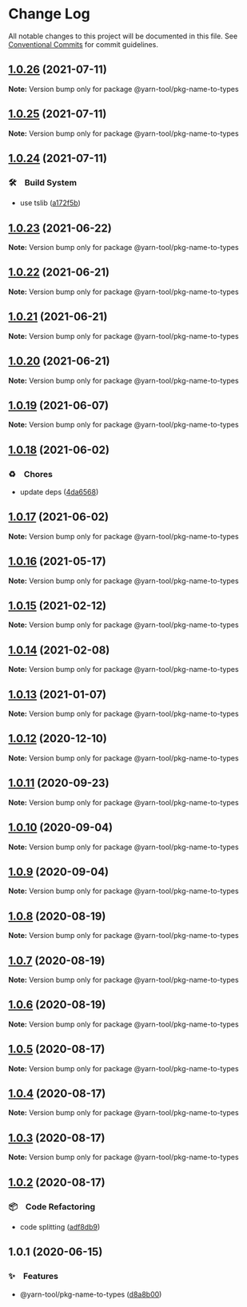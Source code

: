 # Change Log

All notable changes to this project will be documented in this file.
See [Conventional Commits](https://conventionalcommits.org) for commit guidelines.

## [1.0.26](https://github.com/bluelovers/ws-yarn-workspaces/compare/@yarn-tool/pkg-name-to-types@1.0.25...@yarn-tool/pkg-name-to-types@1.0.26) (2021-07-11)

**Note:** Version bump only for package @yarn-tool/pkg-name-to-types





## [1.0.25](https://github.com/bluelovers/ws-yarn-workspaces/compare/@yarn-tool/pkg-name-to-types@1.0.24...@yarn-tool/pkg-name-to-types@1.0.25) (2021-07-11)

**Note:** Version bump only for package @yarn-tool/pkg-name-to-types





## [1.0.24](https://github.com/bluelovers/ws-yarn-workspaces/compare/@yarn-tool/pkg-name-to-types@1.0.23...@yarn-tool/pkg-name-to-types@1.0.24) (2021-07-11)


### 🛠　Build System

* use tslib ([a172f5b](https://github.com/bluelovers/ws-yarn-workspaces/commit/a172f5b85b6b74256ebc8707435e0756adfd533a))





## [1.0.23](https://github.com/bluelovers/ws-yarn-workspaces/compare/@yarn-tool/pkg-name-to-types@1.0.22...@yarn-tool/pkg-name-to-types@1.0.23) (2021-06-22)

**Note:** Version bump only for package @yarn-tool/pkg-name-to-types





## [1.0.22](https://github.com/bluelovers/ws-yarn-workspaces/compare/@yarn-tool/pkg-name-to-types@1.0.21...@yarn-tool/pkg-name-to-types@1.0.22) (2021-06-21)

**Note:** Version bump only for package @yarn-tool/pkg-name-to-types





## [1.0.21](https://github.com/bluelovers/ws-yarn-workspaces/compare/@yarn-tool/pkg-name-to-types@1.0.20...@yarn-tool/pkg-name-to-types@1.0.21) (2021-06-21)

**Note:** Version bump only for package @yarn-tool/pkg-name-to-types





## [1.0.20](https://github.com/bluelovers/ws-yarn-workspaces/compare/@yarn-tool/pkg-name-to-types@1.0.19...@yarn-tool/pkg-name-to-types@1.0.20) (2021-06-21)

**Note:** Version bump only for package @yarn-tool/pkg-name-to-types





## [1.0.19](https://github.com/bluelovers/ws-yarn-workspaces/compare/@yarn-tool/pkg-name-to-types@1.0.18...@yarn-tool/pkg-name-to-types@1.0.19) (2021-06-07)

**Note:** Version bump only for package @yarn-tool/pkg-name-to-types





## [1.0.18](https://github.com/bluelovers/ws-yarn-workspaces/compare/@yarn-tool/pkg-name-to-types@1.0.17...@yarn-tool/pkg-name-to-types@1.0.18) (2021-06-02)


### ♻️　Chores

* update deps ([4da6568](https://github.com/bluelovers/ws-yarn-workspaces/commit/4da65683a914d70a296533568d412df3f9a90e93))





## [1.0.17](https://github.com/bluelovers/ws-yarn-workspaces/compare/@yarn-tool/pkg-name-to-types@1.0.16...@yarn-tool/pkg-name-to-types@1.0.17) (2021-06-02)

**Note:** Version bump only for package @yarn-tool/pkg-name-to-types





## [1.0.16](https://github.com/bluelovers/ws-yarn-workspaces/compare/@yarn-tool/pkg-name-to-types@1.0.15...@yarn-tool/pkg-name-to-types@1.0.16) (2021-05-17)

**Note:** Version bump only for package @yarn-tool/pkg-name-to-types





## [1.0.15](https://github.com/bluelovers/ws-yarn-workspaces/compare/@yarn-tool/pkg-name-to-types@1.0.14...@yarn-tool/pkg-name-to-types@1.0.15) (2021-02-12)

**Note:** Version bump only for package @yarn-tool/pkg-name-to-types





## [1.0.14](https://github.com/bluelovers/ws-yarn-workspaces/compare/@yarn-tool/pkg-name-to-types@1.0.13...@yarn-tool/pkg-name-to-types@1.0.14) (2021-02-08)

**Note:** Version bump only for package @yarn-tool/pkg-name-to-types





## [1.0.13](https://github.com/bluelovers/ws-yarn-workspaces/compare/@yarn-tool/pkg-name-to-types@1.0.12...@yarn-tool/pkg-name-to-types@1.0.13) (2021-01-07)

**Note:** Version bump only for package @yarn-tool/pkg-name-to-types





## [1.0.12](https://github.com/bluelovers/ws-yarn-workspaces/compare/@yarn-tool/pkg-name-to-types@1.0.11...@yarn-tool/pkg-name-to-types@1.0.12) (2020-12-10)

**Note:** Version bump only for package @yarn-tool/pkg-name-to-types





## [1.0.11](https://github.com/bluelovers/ws-yarn-workspaces/compare/@yarn-tool/pkg-name-to-types@1.0.10...@yarn-tool/pkg-name-to-types@1.0.11) (2020-09-23)

**Note:** Version bump only for package @yarn-tool/pkg-name-to-types





## [1.0.10](https://github.com/bluelovers/ws-yarn-workspaces/compare/@yarn-tool/pkg-name-to-types@1.0.9...@yarn-tool/pkg-name-to-types@1.0.10) (2020-09-04)

**Note:** Version bump only for package @yarn-tool/pkg-name-to-types





## [1.0.9](https://github.com/bluelovers/ws-yarn-workspaces/compare/@yarn-tool/pkg-name-to-types@1.0.8...@yarn-tool/pkg-name-to-types@1.0.9) (2020-09-04)

**Note:** Version bump only for package @yarn-tool/pkg-name-to-types





## [1.0.8](https://github.com/bluelovers/ws-yarn-workspaces/compare/@yarn-tool/pkg-name-to-types@1.0.7...@yarn-tool/pkg-name-to-types@1.0.8) (2020-08-19)

**Note:** Version bump only for package @yarn-tool/pkg-name-to-types





## [1.0.7](https://github.com/bluelovers/ws-yarn-workspaces/compare/@yarn-tool/pkg-name-to-types@1.0.6...@yarn-tool/pkg-name-to-types@1.0.7) (2020-08-19)

**Note:** Version bump only for package @yarn-tool/pkg-name-to-types





## [1.0.6](https://github.com/bluelovers/ws-yarn-workspaces/compare/@yarn-tool/pkg-name-to-types@1.0.5...@yarn-tool/pkg-name-to-types@1.0.6) (2020-08-19)

**Note:** Version bump only for package @yarn-tool/pkg-name-to-types





## [1.0.5](https://github.com/bluelovers/ws-yarn-workspaces/compare/@yarn-tool/pkg-name-to-types@1.0.4...@yarn-tool/pkg-name-to-types@1.0.5) (2020-08-17)

**Note:** Version bump only for package @yarn-tool/pkg-name-to-types





## [1.0.4](https://github.com/bluelovers/ws-yarn-workspaces/compare/@yarn-tool/pkg-name-to-types@1.0.3...@yarn-tool/pkg-name-to-types@1.0.4) (2020-08-17)

**Note:** Version bump only for package @yarn-tool/pkg-name-to-types





## [1.0.3](https://github.com/bluelovers/ws-yarn-workspaces/compare/@yarn-tool/pkg-name-to-types@1.0.2...@yarn-tool/pkg-name-to-types@1.0.3) (2020-08-17)

**Note:** Version bump only for package @yarn-tool/pkg-name-to-types





## [1.0.2](https://github.com/bluelovers/ws-yarn-workspaces/compare/@yarn-tool/pkg-name-to-types@1.0.1...@yarn-tool/pkg-name-to-types@1.0.2) (2020-08-17)


### 📦　Code Refactoring

* code splitting ([adf8db9](https://github.com/bluelovers/ws-yarn-workspaces/commit/adf8db933ceca6c55629910194cd236b5b962299))





## 1.0.1 (2020-06-15)


### ✨　Features

*  @yarn-tool/pkg-name-to-types ([d8a8b00](https://github.com/bluelovers/ws-yarn-workspaces/commit/d8a8b00f2d939166ac971e59d8275a44d23bd27f))
